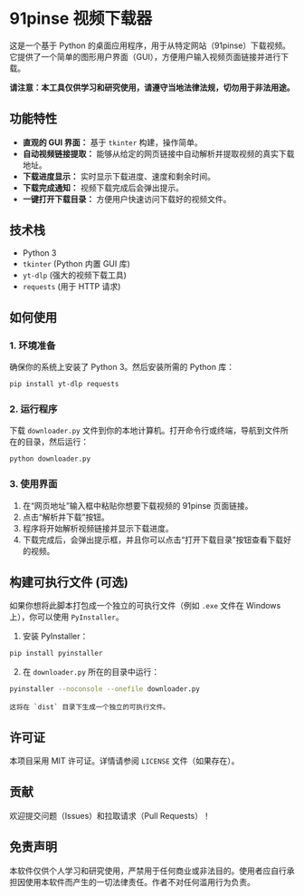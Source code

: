 # 91pinse 视频下载器

这是一个基于 Python 的桌面应用程序，用于从特定网站（91pinse）下载视频。它提供了一个简单的图形用户界面（GUI），方便用户输入视频页面链接并进行下载。

**请注意：本工具仅供学习和研究使用，请遵守当地法律法规，切勿用于非法用途。**

## 功能特性

*   **直观的 GUI 界面：** 基于 `tkinter` 构建，操作简单。
*   **自动视频链接提取：** 能够从给定的网页链接中自动解析并提取视频的真实下载地址。
*   **下载进度显示：** 实时显示下载进度、速度和剩余时间。
*   **下载完成通知：** 视频下载完成后会弹出提示。
*   **一键打开下载目录：** 方便用户快速访问下载好的视频文件。

## 技术栈

*   Python 3
*   `tkinter` (Python 内置 GUI 库)
*   `yt-dlp` (强大的视频下载工具)
*   `requests` (用于 HTTP 请求)

## 如何使用

### 1. 环境准备

确保你的系统上安装了 Python 3。然后安装所需的 Python 库：

```bash
pip install yt-dlp requests
```

### 2. 运行程序

下载 `downloader.py` 文件到你的本地计算机。打开命令行或终端，导航到文件所在的目录，然后运行：

```bash
python downloader.py
```

### 3. 使用界面

1.  在“网页地址”输入框中粘贴你想要下载视频的 91pinse 页面链接。
2.  点击“解析并下载”按钮。
3.  程序将开始解析视频链接并显示下载进度。
4.  下载完成后，会弹出提示框，并且你可以点击“打开下载目录”按钮查看下载好的视频。

## 构建可执行文件 (可选)

如果你想将此脚本打包成一个独立的可执行文件（例如 `.exe` 文件在 Windows 上），你可以使用 `PyInstaller`。

1.  安装 PyInstaller：
```bash
pip install pyinstaller
```

2.  在 `downloader.py` 所在的目录中运行：
```bash
pyinstaller --noconsole --onefile downloader.py
```
    这将在 `dist` 目录下生成一个独立的可执行文件。

## 许可证

本项目采用 MIT 许可证。详情请参阅 `LICENSE` 文件（如果存在）。

## 贡献

欢迎提交问题（Issues）和拉取请求（Pull Requests）！

## 免责声明

本软件仅供个人学习和研究使用，严禁用于任何商业或非法目的。使用者应自行承担因使用本软件而产生的一切法律责任。作者不对任何滥用行为负责。
